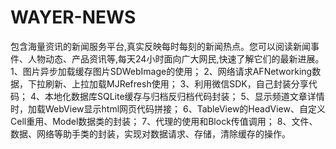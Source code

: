 # WAYER-NEWS
包含海量资讯的新闻服务平台,真实反映每时每刻的新闻热点。您可以阅读新闻事件、人物动态、产品资讯等,每天24小时面向广大网民,快速了解它们的最新进展。
1、图片异步加载缓存图片SDWebImage的使用；
2、网络请求AFNetworking数据，下拉刷新、上拉加载MJRefresh使用；
3、利用微信SDK，自己封装分享代码；
4、本地化数据库SQLite缓存与归档反归档代码封装；
5、显示频道文章详情时，加载WebView显示html网页代码拼接；
6、TableView的HeadView、自定义Cell重用、Model数据类的封装；
7、代理的使用和Block传值调用；
8、文件、数据、网络等助手类的封装，实现对数据请求、存储，清除缓存的操作。
